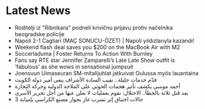 # Latest News
-  Roditelji iz "Ribnikara" podneli krivičnu prijavu protiv načelnika beogradske policije
-  Napoli 2-1 Cagliari (MAÇ SONUCU-ÖZET) | Napoli yıldızlarıyla kazandı!
-  Weekend flash deal saves you $200 on the MacBook Air with M2
-  Soccerladuma | Foster Returns To Action With Burnley
-  Fans say RTE star Jennifer Zamparelli’s Late Late Show outfit is ‘fabulous’ as she wows in sensational jumpsuit
-  Joensuun Uimaseuran SM-mitalijuhlat jatkuivat Oulussa myös lauantaina
-  قدّم خدمات جليلة.. نقيب السادة الأشراف ينعى أمير دولة الكويت
-  أحمد موسى يكشف تأثير هجمات الحوثي على الملاحة الدولية وحركة التجارة
-  بعد قتل ثلاثة بالخطأ.. الاحتلال: نقوم بعمليات لا نعلن عنها من أجل تحرير الأسرى
-  3 حالات اختناق إثر تسرب غاز بجوار مصنع الكراسي بإمبابة
